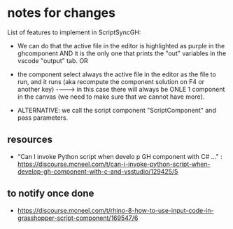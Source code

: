 # notes for changes
List of features to implement in ScriptSyncGH:

- We can do that the active file in the editor is highlighted as purple in the ghcomponent AND it is the only one that prints the "out" variables in the vscode "output" tab.
OR
- the component select always the active file in the editor as the file to run, and it runs (aka recompute the component solution on F4 or another key) ----> in this case there will always be ONLE 1 component in the canvas (we need to make sure that we cannot have more).

- ALTERNATIVE: we call the script component "ScriptComponent" and pass parameters.

## resources

- "Can I invoke Python script when develo p GH component with C# ..." : https://discourse.mcneel.com/t/can-i-invoke-python-script-when-develop-gh-component-with-c-and-vsstudio/129425/5

## to notify once done

- https://discourse.mcneel.com/t/rhino-8-how-to-use-input-code-in-grasshopper-script-component/169547/6